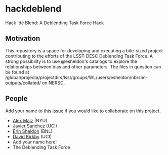 # hackdeblend

Hack 'de Blend: A Deblending Task Force Hack

## Motivation

This repository is a space for developing and executing a bite-sized project contributing to the efforts of the LSST-DESC Deblending Task Force.  A strong possibility is to use @esheldon's catalogs to explore the relationships between bias and other parameters.  The files in question can be found at /global/projecta/projectdirs/lsst/groups/WL/users/esheldon/nbrsim-outputs/collated/ on NERSC.

## People

Add your name to [this issue](https://github.com/LSSTDESC/hackdeblend/issues/2) if you would like to collaborate on this project.

* [Alex Malz](https://github.com/aimalz) (NYU)
* [Javier Sanchez](https://github.com/fjaviersanchez) (UCI)
* [Erin Sheldon](https://github.com/esheldon) (BNL)
* [David Kirkby](https://github.com/dkirkby) (UCI)
* Add your name here!
* The Deblending Task Force

